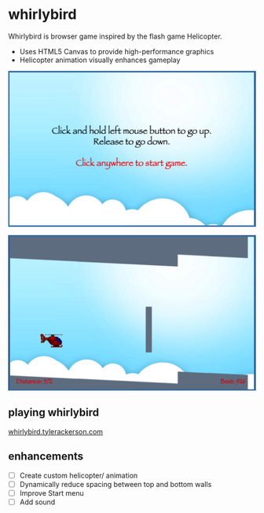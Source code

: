 # whirlybird  
Whirlybird is browser game inspired by the flash game Helicopter.
- Uses HTML5 Canvas to provide high-performance graphics
- Helicopter animation visually enhances gameplay

![start-menu]

![gameplay]

[start-menu]: ./public/images/start-menu.png
[gameplay]: ./public/images/gameplay.png


## playing whirlybird
  [whirlybird.tylerackerson.com][whirlybird]

## enhancements
- [ ] Create custom helicopter/ animation
- [ ] Dynamically reduce spacing between top and bottom walls
- [ ] Improve Start menu
- [ ] Add sound

[whirlybird]: http://whirlybird.tylerackerson.com/
